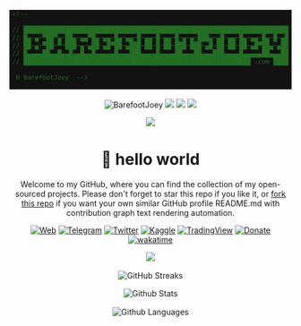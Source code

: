 <!--

// ██████████████████████████████████████████████████████████████████████
// █▄─▄─▀██▀▄─██▄─▄▄▀█▄─▄▄─█▄─▄▄─█─▄▄─█─▄▄─█─▄─▄─███▄─▄█─▄▄─█▄─▄▄─█▄─█─▄█
// ██─▄─▀██─▀─███─▄─▄██─▄█▀██─▄███─██─█─██─███─███─▄█─██─██─██─▄█▀██▄─▄██
// █▄▄▄▄██▄▄█▄▄█▄▄█▄▄█▄▄▄▄▄█▄▄▄███▄▄▄▄█▄▄▄▄██▄▄▄██▄▄▄███▄▄▄▄█▄▄▄▄▄██▄▄▄██
// ████████████████████████████████████████████████████████████ .com ████

 © BarefootJoey  -->

<div align="center">

<p align="center">
  <a href="https://github.com/barefootjoey" target="_blank">
    <img src="BarefootJoeyBanner2.jpg" alt="Banner Constructor" width="800" />
  </a>
</p>

<p align="center">
  <!-- Styles=flat-square, flat, for-the-badge, -->
  <img src="https://komarev.com/ghpvc/?username=BarefootJoey&color=green" alt="BarefootJoey" />
  <img src="https://img.shields.io/github/stars/BarefootJoey/BarefootJoey?style=flat&color=yellow" />
  <img src="https://img.shields.io/github/forks/BarefootJoey/BarefootJoey?style=flat" />
  <img src="https://img.shields.io/github/issues/BarefootJoey/BarefootJoey?style=flat&color=orange" />
</p>

<a href = "https://github.com/BarefootJoey/BarefootJoey/graphs/contributors">
  <img src = "https://contrib.rocks/image?repo=BarefootJoey/BarefootJoey"/>
</a>

<h1 align="center">👋 hello world</h1>

Welcome to my GitHub, where you can find the collection of my open-sourced projects. Please don't forget to star this repo if you like it, or [fork this repo](FORKING.md) if you want your own similar GitHub profile README.md with contribution graph text rendering automation.

[![Web](https://img.shields.io/badge/Website-barefootjoey.com-black?style=flat&logo=GoogleChrome&logoColor=white)](https://barefootjoey.com)
[![Telegram](https://img.shields.io/badge/Telegram-%40barefootjoey-blue?style=flat&logo=Telegram&logoColor=white)](https://t.me/barefootjoey)
[![Twitter](https://img.shields.io/badge/Twitter-%40barefootjoey-black?style=flat&logo=X&logoColor=white)](https://x.com/BarefootJoeyTV)
[![Kaggle](https://img.shields.io/badge/Kaggle-%40barefootjoey-0ba7e9?style=flat&logo=Kaggle&logoColor=white)](https://www.kaggle.com/barefootjoey)
[![TradingView](https://img.shields.io/badge/TradingView-%40barefootjoey-black?style=flat&logo=TradingView&logoColor=white)](https://www.tradingview.com/u/BarefootJoey/#published-scripts)
[![Donate](https://img.shields.io/badge/Support-$barefootjoey-brighgreen.svg?style=flat&logo=CashApp&logoColor=white)](https://cash.app/$barefootjoey)
[![wakatime](https://wakatime.com/badge/user/f55f2e09-e077-4371-a583-8d76367b844d.svg?color=000000)](https://wakatime.com/@f55f2e09-e077-4371-a583-8d76367b844d)


<!-- Trophy Themes: juicyfresh, nord, 
Other descriptors: &margin-w=10&column=10 -->
<!--<details><summary>Profile Trophies</summary>
<img src="https://github-profile-trophy.vercel.app/?username=barefootjoey&theme=juicyfresh&no-bg=true&no-frame=false" />
</details>-->
<p align="center"><img src="https://github-profile-trophy.vercel.app/?username=barefootjoey&theme=juicyfresh&no-bg=true&no-frame=false" /></p>

<!--[![Gmail: YourHandle](https://img.shields.io/badge/Gmail-youremail%40gmail.com-red)](mailto:youremail@gmail.com)
[![LinkedIn: BarefootJoey](https://img.shields.io/badge/LinkedIn-BarefootJoey-blue)](https://www.linkedin.com/in/barefoot-joey-84355a335/)
[![Github](https://img.shields.io/badge/dynamic/json?logo=github&label=GitHub+Followers&color=black&query=%24.data.totalSubs&url=https%3A%2F%2Fapi.spencerwoo.com%2Fsubstats%2F%3Fsource%3Dgithub%26queryKey%3Dbarefootjoey&longCache=true")](https://github.com/BarefootJoey)
[![Github Stars](https://img.shields.io/badge/dynamic/json?logo=github&label=GitHub+Stars&labelColor=282c34&color=181717&query=%24.data.totalStars&url=https%3A%2F%2Fapi.spencerwoo.com%2Fsubstats%2F%3Fsource%3Dgithub%26queryKey%3Dmadushadhanushka&longCache=true")](https://github.com/BarefootJoey)
[![GitHub](https://img.shields.io/github/followers/BarefootJoey?label=follow&style=social)](https://github.com/BarefootJoey)

<!--### Tech & Tools Preferences
<img src="https://img.shields.io/badge/-Sass-cc6699?style=flat&logo=sass&logoColor=ffffff"> <img src="https://img.shields.io/badge/-React-000000?style=flat&logo=react&logoColor=00c8ff">
<img src="https://img.shields.io/badge/-Node.js-3C873A?style=flat&logo=Node.js&logoColor=white">
<img src="https://img.shields.io/badge/-Firebase-FFA611?style=flat&logo=firebase&logoColor=FFFFFF">
<img src="http://img.shields.io/badge/-Google%20Cloud%20Platform-4285F4?style=flat&logo=google%20cloud&logoColor=white">
<img src="https://img.shields.io/badge/-Docker-black?style=flat&logo=docker">
<img src="http://img.shields.io/badge/-Vercel-black?style=flat&logo=vercel&logoColor=white">
<img src="http://img.shields.io/badge/-Replit-gray?style=flat&logo=replit">
<img src="http://img.shields.io/badge/-Jupyter%20Notebook-white?style=flat&logo=jupyter">
<img src="https://img.shields.io/badge/-PyTorch-EE4C2C?style=flat&logo=PyTorch&logoColor=white"> 
<img src="https://img.shields.io/badge/-Pandas-150458?style=flat&logo=Pandas">
<img src="https://img.shields.io/badge/-Numpy-lightgray?style=flat&logo=Numpy&logoColor=white">
<img src="https://img.shields.io/badge/-Scipy-blue?style=flat&logo=Scipy&logoColor=white">
<img src="https://img.shields.io/badge/-Matplotlib-black?style=flat&logo=Matplotlib&logoColor=white">
<img src="https://img.shields.io/badge/-Keras-D00000?style=flat&logo=Keras">
<img src="https://img.shields.io/badge/-Tensorflow-gray?style=flat&logo=tensorflow">
<img src="https://img.shields.io/badge/-XML-orange?style=flat&logo=xml"> 
<img src="https://img.shields.io/badge/-JSON-lightgray?style=flat&logo=json">
<img src="https://img.shields.io/badge/-HTML5-E34F26?style=flat&logo=html5&logoColor=white"> 
<img src="https://img.shields.io/badge/-CSS3-1572B6?style=flat&logo=css3&logoColor=white">
<img src="https://img.shields.io/badge/-Bootstrap-563D7C?style=flat&logo=bootstrap&logoColor=white">
<img src="https://img.shields.io/badge/-JavaScript-eed718?style=flat&logo=javascript&logoColor=ffffff">
<img src="https://img.shields.io/badge/-MySQL-F29111?style=flat&logo=mysql&logoColor=FFFFFF"> 
<img src="https://img.shields.io/badge/-SQLite-043b50?style=flat&logo=sqlite&logoColor=white">
<img src="http://img.shields.io/badge/-Cursor-black?style=flat&logo=cursor&logoColor=white"> 
<img src="http://img.shields.io/badge/-VS%20Code-007ACC?style=flat&logo=visual%20studio%20code&logoColor=white">
<img src="https://img.shields.io/badge/-Android%20Studio-black?style=flat&logo=androidstudio">
<img src="http://img.shields.io/badge/-Git-F1502F?style=flat&logo=git&logoColor=FFFFFF"> 
<img src="http://img.shields.io/badge/-Github-000000?style=flat&logo=github&logoColor=FFFFFF">-->
<!--<img src="">-->

<!--### 🛠️ Languages and Tools:
![JavaScript](https://img.shields.io/badge/-JavaScript-black?style=flat-square&logo=javascript)
![React](https://img.shields.io/badge/-React-black?style=flat-square&logo=react)
![Redux](https://img.shields.io/badge/-Redux-black?style=flat-square&logo=Redux)
![Nodejs](https://img.shields.io/badge/-Nodejs-black?style=flat-square&logo=Node.js)
![Express.js](https://img.shields.io/badge/-Express-black?style=flat-square&logo=expressjs)
![MongoDB](https://img.shields.io/badge/-MongoDB-black?style=flat-square&logo=mongodb)
![Firebase](https://img.shields.io/badge/-Firebase-black?style=flat-square&logo=Firebase)
![Socket.io](https://img.shields.io/badge/-Socket-black?style=flat-square&logo=socket.io)
![Meteor](https://img.shields.io/badge/-Meteor-black?style=flat-square&logo=Meteor)
![Next.js](https://img.shields.io/badge/-Next-black?style=flat-square&logo=Next.js)
![Material_UI](https://img.shields.io/badge/-Material_UI-black?style=flat-square&logo=material-ui)
![Bootstrap](https://img.shields.io/badge/-Bootstrap-black?style=flat-square&logo=bootstrap)
![SCSS](https://img.shields.io/badge/-SCSS-black?style=flat-square&logo=SASS)
![HTML5](https://img.shields.io/badge/-HTML5-black?style=flat-square&logo=html5&logoColor=white)
![CSS3](https://img.shields.io/badge/-CSS3-black?style=flat-square&logo=css3)
![C++](https://img.shields.io/badge/-C-black?style=flat-square&logo=c)
![Heroku](https://img.shields.io/badge/-Heroku-black?style=flat-square&logo=heroku)
![Netlify](https://img.shields.io/badge/-Netlify-black?style=flat-square&logo=netlify)
![Vercel](https://img.shields.io/badge/-Vercel-black?style=flat-square&logo=vercel)
![Git](https://img.shields.io/badge/-Git-black?style=flat-square&logo=git)
![GitHub](https://img.shields.io/badge/-GitHub-black?style=flat-square&logo=github)
![Ubuntu](https://img.shields.io/badge/-Ubuntu-black?style=flat-square&logo=ubuntu)-->

<!--<h4 align="left">Top Languages :tongue:</h4>-->
<!-- Themes: dark, chartreuse-dark, radical, merko, gruvbox, tokyonight, onedark, cobalt, synthwave, highcontrast, dracula, etc -->
<!-- All themes: https://github.com/anuraghazra/github-readme-stats/blob/master/themes/README.md -->
<p align="center"><img src="https://github-readme-streak-stats.herokuapp.com/?user=barefootjoey&theme=chartreuse-dark" alt="GitHub Streaks" title="Github Streaks" /></p> <!-- Note: Not rendering occasionally -->
<!--<p align="center"><img src="https://streak-stats.demolab.com/?user=BarefootJoey&theme=chartreuse-dark" alt="GitHub Streaks" title="GitHub Streaks" /></p>--> <!-- Note: Also not rendering occasionally -->
<p align="center"><img align="center" src="https://github-readme-stats.vercel.app/api?username=barefootjoey&theme=chartreuse-dark&show=reviews,discussions_started,discussions_answered,prs_merged,prs_merged_percentage" alt="Github Stats" title="Github Stats" /></p>
<p align="center"><img align="center" src="https://github-readme-stats.vercel.app/api/top-langs/?username=barefootjoey&langs_count=10&theme=chartreuse-dark&layout=donut" alt="Github Languages" title="Github Languages" /></p>

<!--<br>
<table align="center">
<tr>
  <td align="center">
    <img src="https://github-readme-streak-stats.herokuapp.com/?user=barefootjoey&theme=chartreuse-dark" alt="GitHub Streaks" title="Github Streaks"/>  
  </td>
</tr>
<tr>
  <td align="center">
      <img src="https://github-readme-stats.vercel.app/api?username=barefootjoey&theme=chartreuse-dark" alt="Github Stats" title="Github Stats"/> 
  </td>
</tr>
<tr>
  <td align="center">
    <img src="https://github-readme-stats.vercel.app/api/top-langs/?username=AnhellO&langs_count=10&theme=chartreuse-dark&layout=compact" alt="Github Languages" title="Github Languages"/>
  </td>
</tr>
</table>
</section>-->

<!--
**BarefootJoey/BarefootJoey** is a ✨ _special_ ✨ repository because its `README.md` (this file) appears on your GitHub profile.

Here are some ideas to get you started:

- 🔭 I’m currently working on ...
- 🌱 I’m currently learning ...
- 👯 I’m looking to collaborate on ...
- 🤔 I’m looking for help with ...
- 💬 Ask me about ...
- 📫 How to reach me: ...
- 😄 Pronouns: ...
- ⚡ Fun fact: ...
-->
